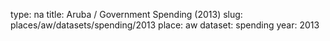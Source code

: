 type: na
title: Aruba / Government Spending (2013)
slug: places/aw/datasets/spending/2013
place: aw
dataset: spending
year: 2013
